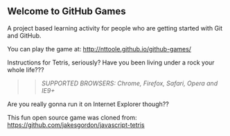 ## Welcome to GitHub Games

A project based learning activity for people who are getting started with Git and GitHub.

You can play the game at: http://nttoole.github.io/github-games/

Instructions for Tetris, seriously? Have you been living under a rock your whole life???

>> _*SUPPORTED BROWSERS*: Chrome, Firefox, Safari, Opera and IE9+_

Are you really gonna run it on Internet Explorer though??

This fun open source game was cloned from: https://github.com/jakesgordon/javascript-tetris
